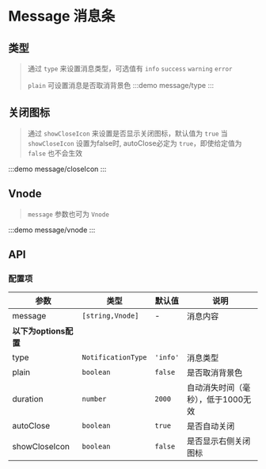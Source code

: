 # Message 消息条

## 类型

> 通过 `type` 来设置消息类型，可选值有 `info` `success` `warning` `error`
>
> `plain` 可设置消息是否取消背景色
> :::demo message/type
> :::

## 关闭图标

> 通过 `showCloseIcon` 来设置是否显示关闭图标，默认值为 `true`
> 当 `showCloseIcon` 设置为false时, autoClose必定为 `true`，即使给定值为 `false` 也不会生效

:::demo message/closeIcon
:::

## Vnode

> `message` 参数也可为 `Vnode`

:::demo message/vnode
:::

## API

### 配置项

| 参数                  | 类型               | 默认值   | 说明                               |
| --------------------- | ------------------ | -------- | ---------------------------------- |
| message               | `[string,Vnode]`   | -        | 消息内容                           |
| **以下为options配置** |                    |          |                                    |
| type                  | `NotificationType` | `'info'` | 消息类型                           |
| plain                 | `boolean`          | `false`  | 是否取消背景色                     |
| duration              | `number`           | `2000`   | 自动消失时间（毫秒），低于1000无效 |
| autoClose             | `boolean`          | `true`   | 是否自动关闭                       |
| showCloseIcon         | `boolean`          | `false`  | 是否显示右侧关闭图标               |
